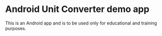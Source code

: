 # Android Unit Converter demo app 

This is an Android app and is to be used only for educational and training purposes.

